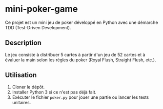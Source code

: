 # mini-poker-game

Ce projet est un mini jeu de poker développé en Python avec une démarche TDD (Test-Driven Development).

## Description

Le jeu consiste à distribuer 5 cartes à partir d'un jeu de 52 cartes et à évaluer la main selon les règles du poker (Royal Flush, Straight Flush, etc.).

## Utilisation

1. Cloner le dépôt.
2. Installer Python 3 si ce n'est pas déjà fait.
3. Exécuter le fichier `poker.py` pour jouer une partie ou lancer les tests unitaires.
